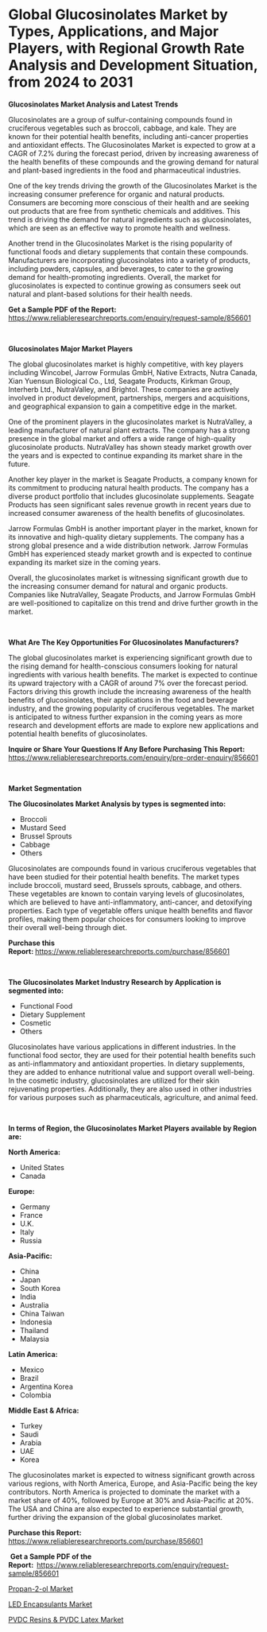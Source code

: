 <p><h1>Global Glucosinolates Market by Types, Applications, and Major Players, with Regional Growth Rate Analysis and Development Situation, from 2024 to 2031</h1></p><p><strong>Glucosinolates Market Analysis and Latest Trends</strong></p>
<p><p>Glucosinolates are a group of sulfur-containing compounds found in cruciferous vegetables such as broccoli, cabbage, and kale. They are known for their potential health benefits, including anti-cancer properties and antioxidant effects. The Glucosinolates Market is expected to grow at a CAGR of 7.2% during the forecast period, driven by increasing awareness of the health benefits of these compounds and the growing demand for natural and plant-based ingredients in the food and pharmaceutical industries.</p><p>One of the key trends driving the growth of the Glucosinolates Market is the increasing consumer preference for organic and natural products. Consumers are becoming more conscious of their health and are seeking out products that are free from synthetic chemicals and additives. This trend is driving the demand for natural ingredients such as glucosinolates, which are seen as an effective way to promote health and wellness.</p><p>Another trend in the Glucosinolates Market is the rising popularity of functional foods and dietary supplements that contain these compounds. Manufacturers are incorporating glucosinolates into a variety of products, including powders, capsules, and beverages, to cater to the growing demand for health-promoting ingredients. Overall, the market for glucosinolates is expected to continue growing as consumers seek out natural and plant-based solutions for their health needs.</p></p>
<p><strong>Get a Sample PDF of the Report:&nbsp;</strong> <a href="https://www.reliableresearchreports.com/enquiry/request-sample/856601">https://www.reliableresearchreports.com/enquiry/request-sample/856601</a></p>
<p>&nbsp;</p>
<p><strong>Glucosinolates Major Market Players</strong></p>
<p><p>The global glucosinolates market is highly competitive, with key players including Wincobel, Jarrow Formulas GmbH, Native Extracts, Nutra Canada, Xian Yuensun Biological Co., Ltd, Seagate Products, Kirkman Group, Interherb Ltd., NutraValley, and Brightol. These companies are actively involved in product development, partnerships, mergers and acquisitions, and geographical expansion to gain a competitive edge in the market.</p><p>One of the prominent players in the glucosinolates market is NutraValley, a leading manufacturer of natural plant extracts. The company has a strong presence in the global market and offers a wide range of high-quality glucosinolate products. NutraValley has shown steady market growth over the years and is expected to continue expanding its market share in the future.</p><p>Another key player in the market is Seagate Products, a company known for its commitment to producing natural health products. The company has a diverse product portfolio that includes glucosinolate supplements. Seagate Products has seen significant sales revenue growth in recent years due to increased consumer awareness of the health benefits of glucosinolates.</p><p>Jarrow Formulas GmbH is another important player in the market, known for its innovative and high-quality dietary supplements. The company has a strong global presence and a wide distribution network. Jarrow Formulas GmbH has experienced steady market growth and is expected to continue expanding its market size in the coming years.</p><p>Overall, the glucosinolates market is witnessing significant growth due to the increasing consumer demand for natural and organic products. Companies like NutraValley, Seagate Products, and Jarrow Formulas GmbH are well-positioned to capitalize on this trend and drive further growth in the market.</p></p>
<p>&nbsp;</p>
<p><strong>What Are The Key Opportunities For Glucosinolates Manufacturers?</strong></p>
<p><p>The global glucosinolates market is experiencing significant growth due to the rising demand for health-conscious consumers looking for natural ingredients with various health benefits. The market is expected to continue its upward trajectory with a CAGR of around 7% over the forecast period. Factors driving this growth include the increasing awareness of the health benefits of glucosinolates, their applications in the food and beverage industry, and the growing popularity of cruciferous vegetables. The market is anticipated to witness further expansion in the coming years as more research and development efforts are made to explore new applications and potential health benefits of glucosinolates.</p></p>
<p><strong>Inquire or Share Your Questions If Any Before Purchasing This Report:</strong> <a href="https://www.reliableresearchreports.com/enquiry/pre-order-enquiry/856601">https://www.reliableresearchreports.com/enquiry/pre-order-enquiry/856601</a></p>
<p>&nbsp;</p>
<p><strong>Market Segmentation</strong></p>
<p><strong>The Glucosinolates Market Analysis by types is segmented into:</strong></p>
<p><ul><li>Broccoli</li><li>Mustard Seed</li><li>Brussel Sprouts</li><li>Cabbage</li><li>Others</li></ul></p>
<p><p>Glucosinolates are compounds found in various cruciferous vegetables that have been studied for their potential health benefits. The market types include broccoli, mustard seed, Brussels sprouts, cabbage, and others. These vegetables are known to contain varying levels of glucosinolates, which are believed to have anti-inflammatory, anti-cancer, and detoxifying properties. Each type of vegetable offers unique health benefits and flavor profiles, making them popular choices for consumers looking to improve their overall well-being through diet.</p></p>
<p><strong>Purchase this Report:&nbsp;</strong><a href="https://www.reliableresearchreports.com/purchase/856601">https://www.reliableresearchreports.com/purchase/856601</a></p>
<p>&nbsp;</p>
<p><strong>The Glucosinolates Market Industry Research by Application is segmented into:</strong></p>
<p><ul><li>Functional Food</li><li>Dietary Supplement</li><li>Cosmetic</li><li>Others</li></ul></p>
<p><p>Glucosinolates have various applications in different industries. In the functional food sector, they are used for their potential health benefits such as anti-inflammatory and antioxidant properties. In dietary supplements, they are added to enhance nutritional value and support overall well-being. In the cosmetic industry, glucosinolates are utilized for their skin rejuvenating properties. Additionally, they are also used in other industries for various purposes such as pharmaceuticals, agriculture, and animal feed.</p></p>
<p>&nbsp;</p>
<p><strong>In terms of Region, the Glucosinolates Market Players available by Region are:</strong></p>
<p>
    <p> <strong> North America: </strong>
        <ul>
            <li>United States</li>
            <li>Canada</li>
        </ul>
        </p> 
    <p> <strong> Europe: </strong>
        <ul>
            <li>Germany</li>
            <li>France</li>
            <li>U.K.</li>
            <li>Italy</li>
            <li>Russia</li>
        </ul>
        </p> 
    <p> <strong> Asia-Pacific: </strong>
        <ul>
            <li>China</li>
            <li>Japan</li>
            <li>South Korea</li>
            <li>India</li>
            <li>Australia</li>
            <li>China Taiwan</li>
            <li>Indonesia</li>
            <li>Thailand</li>
            <li>Malaysia</li>
        </ul>
        </p> 
    <p> <strong> Latin America: </strong>
        <ul>
            <li>Mexico</li>
            <li>Brazil</li>
            <li>Argentina Korea</li>
            <li>Colombia</li>
        </ul>
        </p> 
    <p> <strong> Middle East & Africa: </strong>
        <ul>
            <li>Turkey</li>
            <li>Saudi</li>
            <li>Arabia</li>
            <li>UAE</li>
            <li>Korea</li>
        </ul>
    </p>
    </p>
<p><p>The glucosinolates market is expected to witness significant growth across various regions, with North America, Europe, and Asia-Pacific being the key contributors. North America is projected to dominate the market with a market share of 40%, followed by Europe at 30% and Asia-Pacific at 20%. The USA and China are also expected to experience substantial growth, further driving the expansion of the global glucosinolates market.</p></p>
<p><strong>Purchase this Report: </strong><a href="https://www.reliableresearchreports.com/purchase/856601">https://www.reliableresearchreports.com/purchase/856601</a></p>
<p>&nbsp;<strong>Get a Sample PDF of the Report:&nbsp;&nbsp;</strong><a href="https://www.reliableresearchreports.com/enquiry/request-sample/856601">https://www.reliableresearchreports.com/enquiry/request-sample/856601</a></p>
<p><strong></strong></p>
<p><p><a href="https://view.publitas.com/reportprime-1/propan-2-ol-market-dynamics-2023-2030-also-about-its-market-trends-projections-and-opportunities/">Propan-2-ol Market</a></p><p><a href="https://view.publitas.com/reportprime-1/led-encapsulants-market-growth-market-trends-covid-19-impact-and-forecasts-for-period-from-2023-2030/">LED Encapsulants Market</a></p><p><a href="https://view.publitas.com/reportprime-1/pvdc-resins-pvdc-latex-market-analysis-examines-its-scope-on-growth-opportunities-and-forecasted-trends-spanning-from-2023-to-2030/">PVDC Resins & PVDC Latex Market</a></p></p>